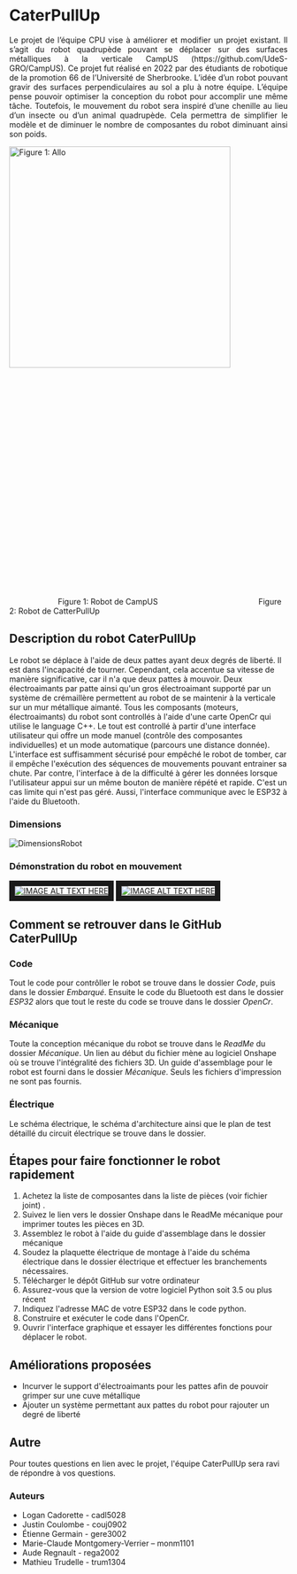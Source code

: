 # CaterPullUp
<p style="text-align: justify;">
  Le projet de l’équipe CPU vise à améliorer et modifier un projet existant. Il s’agit du robot
quadrupède pouvant se déplacer sur des surfaces métalliques à la verticale CampUS (https://github.com/UdeS-GRO/CampUS). Ce
projet fut réalisé en 2022 par des étudiants de robotique de la promotion 66 de l’Université de
Sherbrooke. L’idée d’un robot pouvant gravir des surfaces perpendiculaires au sol a plu à notre
équipe. L’équipe pense pouvoir optimiser la conception du robot pour accomplir une même tâche.
Toutefois, le mouvement du robot sera inspiré d’une chenille au lieu d’un insecte ou d’un animal
quadrupède. Cela permettra de simplifier le modèle et de diminuer le nombre de composantes du
robot diminuant ainsi son poids.
</p>



<p align="justify">
  <img src="https://user-images.githubusercontent.com/93997878/228574849-a6ea7353-1c47-4b25-a4ec-31b0bc72ba3e.png" alt="Figure 1: Allo" style="margin-right:1000px" width="400" />
  <img src="https://user-images.githubusercontent.com/93997878/228589013-9cc0341d-c45c-4e49-b7da-f8ef00dbbda3.png" style="margin-left:1000px" width="400" />
</p>
&emsp;&emsp;&emsp;&emsp;&emsp;&emsp; Figure 1: Robot de CampUS&emsp;&emsp;&emsp;&emsp;&emsp;&emsp;&emsp;&emsp;&emsp;&emsp;&emsp;&emsp;&emsp;Figure 2: Robot de CatterPullUp

## Description du robot CaterPullUp
Le robot se déplace à l'aide de deux pattes ayant deux degrés de liberté. Il est dans l'incapacité de tourner. Cependant, cela accentue sa vitesse de manière significative, car il n'a que deux pattes à mouvoir. Deux électroaimants par patte ainsi qu'un gros électroaimant supporté par un système de crémaillère permettent au robot de se maintenir à la verticale sur un mur métallique aimanté. Tous les composants (moteurs, électroaimants) du robot sont controllés à l'aide d'une carte OpenCr qui utilise le language C++. Le tout est controllé à partir d'une interface utilisateur qui offre un mode manuel (contrôle des composantes individuelles) et un mode automatique (parcours une distance donnée). L'interface est suffisamment sécurisé pour empêché le robot de tomber, car il empêche l'exécution des séquences de mouvements pouvant entrainer sa chute. Par contre, l'interface à de la difficulté à gérer les données lorsque l'utilisateur appui sur un même bouton de manière répété et rapide. C'est un cas limite qui n'est pas géré. Aussi, l'interface communique avec le ESP32 à l'aide du Bluetooth.
### Dimensions
![DimensionsRobot](https://user-images.githubusercontent.com/93997878/228887112-465a8c42-a3ef-4334-b0ab-079351aa499e.png)
### Démonstration du robot en mouvement
<!-- https://youtube.com/shorts/IAFNHkEL4pA?feature=share                https://youtu.be/xv_MGWrIb7o -->

<a href="https://youtube.com/shorts/IAFNHkEL4pA?feature=share
" target="_blank"><img src="https://user-images.githubusercontent.com/93997878/232250133-6b04f28a-0d83-4c91-bd9e-4a6ea785202f.png" 
alt="IMAGE ALT TEXT HERE"  border="10" /></a>
<a href="https://youtu.be/xv_MGWrIb7o
" target="_blank"><img src="https://user-images.githubusercontent.com/93997878/232250300-230997d2-9676-4dd9-aa2f-3fb49adfd2ac.png" 
alt="IMAGE ALT TEXT HERE"  border="10" /></a>

## Comment se retrouver dans le GitHub CaterPullUp
### Code
Tout le code pour contrôller le robot se trouve dans le dossier *Code*, puis dans le dossier *Embarqué*. Ensuite le code du Bluetooth est dans le dossier *ESP32* alors que tout le reste du code se trouve dans le dossier *OpenCr*.
### Mécanique
Toute la conception mécanique du robot se trouve dans le *ReadMe* du dossier *Mécanique*. Un lien au début du fichier mène au logiciel Onshape où se trouve l'intégralité des fichiers 3D. Un guide d'assemblage pour le robot est fourni dans le dossier *Mécanique*. Seuls les fichiers d'impression ne sont pas fournis.
### Électrique
Le schéma électrique, le schéma d'architecture ainsi que le plan de test détaillé du circuit électrique se trouve dans le dossier.

## Étapes pour faire fonctionner le robot rapidement
1. Achetez la liste de composantes dans la liste de pièces (voir fichier joint) .
2. Suivez le lien vers le dossier Onshape dans le ReadMe mécanique pour imprimer toutes les pièces en 3D.
3. Assemblez le robot à l'aide du guide d'assemblage dans le dossier mécanique
4. Soudez la plaquette électrique de montage à l'aide du schéma électrique dans le dossier électrique et effectuer les branchements nécessaires.
5. Télécharger le dépôt GitHub sur votre ordinateur
6. Assurez-vous que la version de votre logiciel Python soit 3.5 ou plus récent
7. Indiquez l'adresse MAC de votre ESP32 dans le code python.
8. Construire et exécuter le code dans l'OpenCr.
9. Ouvrir l'interface graphique et essayer les différentes fonctions pour déplacer le robot.


## Améliorations proposées
- Incurver le support d'électroaimants pour les pattes afin de pouvoir grimper sur une cuve métallique 
- Ajouter un système permettant aux pattes du robot pour rajouter un degré de liberté

## Autre
Pour toutes questions en lien avec le projet, l'équipe CaterPullUp sera ravi de répondre à vos questions.
### Auteurs
- Logan Cadorette - cadl5028
- Justin Coulombe - couj0902
- Étienne Germain - gere3002
- Marie-Claude Montgomery-Verrier – monm1101
- Aude Regnault - rega2002
- Mathieu Trudelle - trum1304




